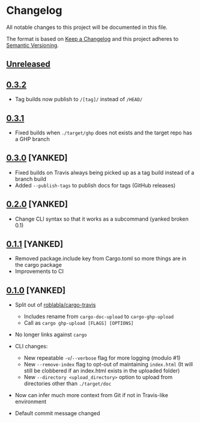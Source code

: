 # Changelog
All notable changes to this project will be documented in this file.

The format is based on [Keep a Changelog](http://keepachangelog.com/en/1.0.0/)
and this project adheres to [Semantic Versioning](http://semver.org/spec/v2.0.0.html).

## [Unreleased]

## [0.3.2]

- Tag builds now publish to `/[tag]/` instead of `/HEAD/`

## [0.3.1]

- Fixed builds when `./target/ghp` does not exists and the target repo has a GHP branch

## [0.3.0] [YANKED]

- Fixed builds on Travis always being picked up as a tag build instead of a branch build
- Added `--publish-tags` to publish docs for tags (GitHub releases)

## [0.2.0] [YANKED]

- Change CLI syntax so that it works as a subcommand (yanked broken 0.1)

## [0.1.1] [YANKED]

- Removed package.include key from Cargo.toml so more things are in the cargo package
- Improvements to CI

## [0.1.0] [YANKED]

- Split out of [roblabla/cargo-travis](https://github.com/roblabla/cargo-travis)
  - Includes rename from `cargo-doc-upload` to `cargo-ghp-upload`
  - Call as `cargo ghp-upload [FLAGS] [OPTIONS]`
- No longer links against `cargo`
- CLI changes:
  - New repeatable `-v`/`--verbose` flag for more logging (modulo #1)
  - New `--remove-index` flag to opt-out of maintaining `index.html`
    (It will still be clobbered if an index.html exists in the uploaded folder)
  - New `--directory <upload_directory>` option to upload from directories other than `./target/doc`
- Now can infer much more context from Git if not in Travis-like environment
- Default commit message changed

  [Unreleased]: https://github.com/crate-ci/cargo-ghp-upload/compare/0.3.2...master
  [0.3.2]: https://github.com/crate-ci/cargo-ghp-upload/compare/0.3.1...0.3.2
  [0.3.1]: https://github.com/crate-ci/cargo-ghp-upload/compare/0.3.0...0.3.1
  [0.3.0]: https://github.com/crate-ci/cargo-ghp-upload/compare/0.2.0...0.3.0
  [0.2.0]: https://github.com/crate-ci/cargo-ghp-upload/compare/0.1.1...0.2.0
  [0.1.1]: https://github.com/crate-ci/cargo-ghp-upload/compare/0.1.0...0.1.1
  [0.1.0]: https://github.com/crate-ci/cargo-ghp-upload/tree/0.1.0
